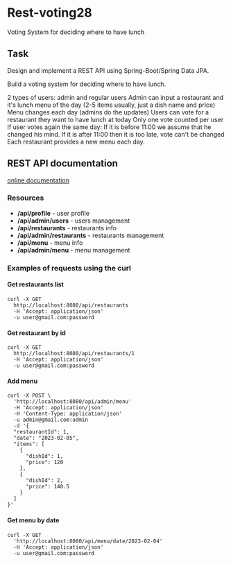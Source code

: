 # Rest-voting28
Voting System for deciding where to have lunch

## Task
Design and implement a REST API using Spring-Boot/Spring Data JPA.

Build a voting system for deciding where to have lunch.

2 types of users: admin and regular users
Admin can input a restaurant and it's lunch menu of the day (2-5 items usually, just a dish name and price)
Menu changes each day (admins do the updates)
Users can vote for a restaurant they want to have lunch at today
Only one vote counted per user
If user votes again the same day:
If it is before 11:00 we assume that he changed his mind.
If it is after 11:00 then it is too late, vote can't be changed
Each restaurant provides a new menu each day.

## REST API documentation
<a href="http://localhost:8080/doc">online documentation</a>

### Resources
* **/api/profile** - user profile
* **/api/admin/users** - users management
* **/api/restaurants** - restaurants info
* **/api/admin/restaurants** - restaurants management
* **/api/menu** - menu info
* **/api/admin/menu** - menu management

### Examples of requests using the curl

#### Get restaurants list
```
curl -X GET
  http://localhost:8080/api/restaurants
  -H 'Accept: application/json'
  -u user@gmail.com:password
```
#### Get restaurant by id
```
curl -X GET
  http://localhost:8080/api/restaurants/1
  -H 'Accept: application/json'
  -u user@gmail.com:password
```
#### Add menu
```
curl -X POST \
  'http://localhost:8080/api/admin/menu'
  -H 'Accept: application/json'
  -H 'Content-Type: application/json'
  -u admin@gmail.com:admin
  -d '{
  "restaurantId": 1,
  "date": "2023-02-05",
  "items": [
    {
      "dishId": 1,
      "price": 120
    },
    {
      "dishId": 2,
      "price": 140.5
    }
  ]
}' 
```
#### Get menu by date
```
curl -X GET
  'http://localhost:8080/api/menu/date/2023-02-04'
  -H 'Accept: application/json'
  -u user@gmail.com:password
```
